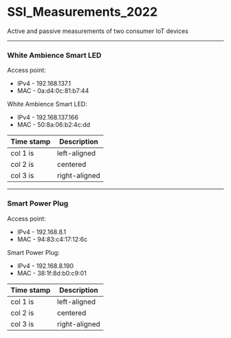 
# SSI_Measurements_2022
Active and passive measurements of two consumer IoT devices

-------------
### White Ambience Smart LED
Access point:
- IPv4 - 192.168.137.1
- MAC - 0a:d4:0c:81:b7:44

White Ambience Smart LED:
- IPv4 - 192.168.137.166
- MAC - 50:8a:06:b2:4c:dd

| Time stamp   |      Description      | 
|----------|-------------|
| col 1 is |  left-aligned |
| col 2 is |    centered   |
| col 3 is | right-aligned |

-------------
### Smart Power Plug
Access point:
- IPv4 - 192.168.8.1
- MAC - 94:83:c4:17:12:6c

Smart Power Plug:
- IPv4 - 192.168.8.190
- MAC - 38:1f:8d:b0:c9:01

| Time stamp   |      Description      | 
|----------|-------------|
| col 1 is |  left-aligned |
| col 2 is |    centered   |
| col 3 is | right-aligned |
